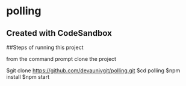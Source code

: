 # polling
## Created with CodeSandbox

##Steps of running this project

from the command prompt clone the project

$git clone https://github.com/devaunivgit/polling.git
$cd polling
$npm install
$npm start
